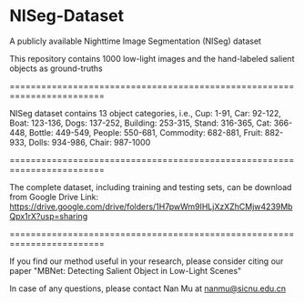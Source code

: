 # NISeg-Dataset
A publicly available Nighttime Image Segmentation (NISeg) dataset

This repository contains 1000 low-light images and the hand-labeled salient objects as ground-truths

========================================================================

NISeg dataset contains 13 object categories, i.e., 
Cup: 1-91,
Car: 92-122,
Boat: 123-136,
Dogs: 137-252,
Building: 253-315,
Stand: 316-365,
Cat: 366-448,
Bottle: 449-549,
People: 550-681,
Commodity: 682-881,
Fruit: 882-933,
Dolls: 934-986,
Chair: 987-1000

========================================================================

The complete dataset, including training and testing sets, can be download from Google Drive Link: https://drive.google.com/drive/folders/1H7pwWm9IHLjXzXZhCMjw4239MbQpx1rX?usp=sharing

========================================================================

If you find our method useful in your research, please consider citing our paper "MBNet: Detecting Salient Object in Low-Light Scenes"

In case of any questions, please contact Nan Mu at nanmu@sicnu.edu.cn
